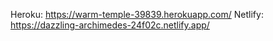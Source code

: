 Heroku: https://warm-temple-39839.herokuapp.com/
Netlify: https://dazzling-archimedes-24f02c.netlify.app/
